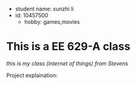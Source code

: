 
* student name: xunzhi li
* id: 10457500
  * hobby: games,movies

# This is a EE 629-A class
*this is my class (internet of things)  from Stevens*

Project explaination:
